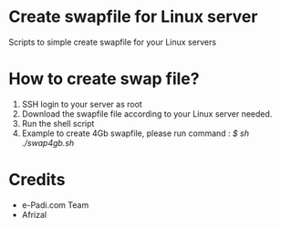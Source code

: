 # Create swapfile for Linux server
Scripts to simple create swapfile for your Linux servers

# How to create swap file?
1. SSH login to your server as root
2. Download the swapfile file according to your Linux server needed.
3. Run the shell script
4. Example to create 4Gb swapfile, please run command : _$ sh ./swap4gb.sh_

# Credits
- e-Padi.com Team 
- Afrizal
